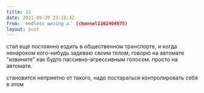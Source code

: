 ```yaml
---
title: 15
date: 2021-09-20 23:18:42
from: 'endless шизing ⍼' (channel1162404975)
layout: post
---
```


стал ещё постоянно ездить в общественном транспорте, и когда ненароком кого-нибудь задеваю своим телом, говорю на автомате "извините" как будто пассивно-агрессивным голосом. просто на автомате. 

становится неприятно от такого, надо постараться контролировать себя в этом
